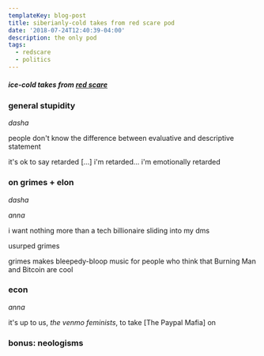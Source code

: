 ```yaml
---
templateKey: blog-post
title: siberianly-cold takes from red scare pod
date: '2018-07-24T12:40:39-04:00'
description: the only pod
tags:
  - redscare
  - politics
---
```

##### ice-cold takes from <a href="https://soundcloud.com/red-scare-727066439">red scare</a>

<!--#TODO: go thru sc comments-->

### general stupidity

_dasha_

people don't know the difference between evaluative and descriptive statement

it's ok to say retarded [...] i'm retarded... i'm emotionally retarded

### on grimes + elon

_dasha_

_anna_

i want nothing more than a tech billionaire sliding into my dms

usurped grimes

grimes makes bleepedy-bloop music for people who think that Burning Man and Bitcoin are cool

### econ

_anna_

it's up to us, _the venmo feminists_, to take [The Paypal Mafia] on

<!--
### apartheid states

  _anna_

  israel's the bill cosby of countries
-->

### bonus: neologisms
